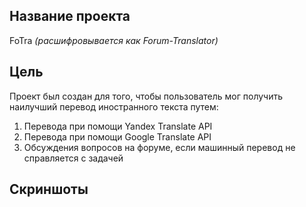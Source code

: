 ## Название проекта 
FoTra *(расшифровывается как Forum-Translator)*

## Цель
Проект был создан для того, чтобы пользователь мог получить наилучший перевод иностранного текста путем:
1. Перевода при помощи Yandex Translate API
2. Перевода при помощи Google Translate API
3. Обсуждения вопросов на форуме, если машинный перевод не справляется с задачей

## Скриншоты



